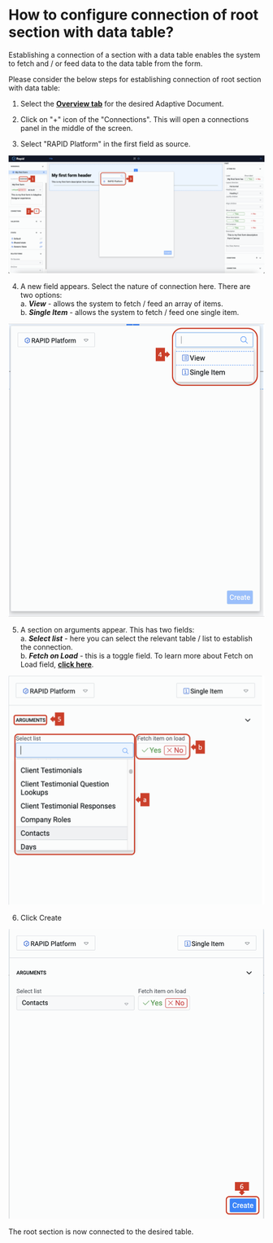 # How to configure connection of root section with data table?

Establishing a connection of a section with a data table enables the system to fetch and / or feed data to the data table from the form.   
  
Please consider the below steps for establishing connection of root section with data table:  

1. Select the  <a href="https://rapiddocs.z8.web.core.windows.net/docs/Rapid/Keyper%20Manual/Adaptive%20Designer/Understanding%20the%20Overview%20Tab/" target="_blank">**Overview tab**</a> for the desired Adaptive Document. 

2. Click on "+" icon of the "Connections". This will open a connections panel in the middle of the screen.

3. Select "RAPID Platform" in the first field as source.

![Image showing steps to connect root section to a table](<Root Connection 1.png>)

4. A new field appears. Select the nature of connection here. There are two options:  
    a. ***View*** - allows the system to fetch / feed an array of items.  
    b. ***Single Item*** - allows the system to fetch / feed one single item.  

![Image showing nature of connection options](<Root Connection 2.png>)

5. A section on arguments appear. This has two fields:  
   a. ***Select list*** - here you can select the relevant table / list to establish the connection.  
   b. ***Fetch on Load*** - this is a toggle field. To learn more about Fetch on Load field, <a href="https://rapiddocs.z8.web.core.windows.net/docs/Rapid/User%20Manual/glossary/#fetch-on-load-adaptive-documents" target="_blank">**click here**</a>.

![Image showing arguments for connection](<Root Connection 3.png>)

6. Click Create

![Image showing Create button](<Root Connection 4.png>)

The root section is now connected to the desired table.
